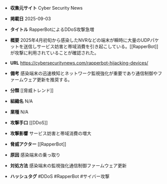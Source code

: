 - **収集元サイト**
Cyber Security News

- **掲載日**
2025-09-03

- **タイトル**
RapperBotによるDDoS攻撃急増

- **概要**
2025年4月初旬から感染したNVRなどの端末が瞬時に大量のUDPパケットを送信しサービス妨害と帯域消費を引き起こしている。[[RapperBot]]が攻撃に利用されていることが確認された。

- **URL**
https://cybersecuritynews.com/rapperbot-hijacking-devices/

- **備考**
感染端末の迅速検知とネットワーク監視強化が重要であり通信制御やファームウェア更新を推奨する。

- **分類**
[[脅威トレンド]]

- **組織名**
N/A

- **業種**
N/A

- **攻撃手口**
[[DDoS]]

- **攻撃影響**
サービス妨害と帯域消費の増大

- **脅威アクター**
[[RapperBot]]

- **原因**
感染端末の乗っ取り

- **対処方法**
感染端末の監視強化通信制御ファームウェア更新

- **ハッシュタグ**
#DDoS #RapperBot #サイバー攻撃
